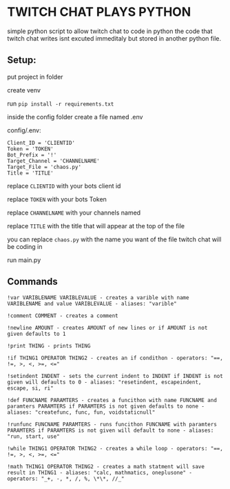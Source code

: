 # TWITCH CHAT PLAYS PYTHON
simple python script to allow twitch chat to code in python
the code that twitch chat writes isnt excuted immeditaly but stored in another python file.
## Setup:
put project in folder

create venv

run `pip install -r requirements.txt`

inside the config folder create a file named .env

config/.env:
```
Client_ID = 'CLIENTID'
Token = 'TOKEN'
Bot_Prefix = '!'
Target_Channel = 'CHANNELNAME'
Target_File = 'chaos.py'
Title = 'TITLE'
```
replace `CLIENTID` with your bots client id

replace `TOKEN` with your bots Token

replace `CHANNELNAME` with your channels named

replace `TITLE` with the title that will appear at the top of the file

you can replace `chaos.py` with the name you want of the file twitch chat will be coding in

run main.py

## Commands
```
!var VARIBLENAME VARIBLEVALUE - creates a varible with name VARIBLENAME and value VARIBLEVALUE - aliases: "varible"

!comment COMMENT - creates a comment

!newline AMOUNT - creates AMOUNT of new lines or if AMOUNT is not given defaults to 1

!print THING - prints THING

!if THING1 OPERATOR THING2 - creates an if condithon - operators: "==, !=, >, <, >=, <="

!setindent INDENT - sets the current indent to INDENT if INDENT is not given will defaults to 0 - aliases: "resetindent, escapeindent, escape, si, ri"

!def FUNCNAME PARAMTERS - creates a funcithon with name FUNCNAME and paramters PARAMTERS if PARAMTERS is not given defaults to none - aliases: "createfunc, func, fun, voidstaticnull"

!runfunc FUNCNAME PARAMTERS - runs funcithon FUNCNAME with paramters PARAMTERS if PARAMTERS is not given will default to none - aliases: "run, start, use"

!while THING1 OPERATOR THING2 - creates a while loop - operators: "==, !=, >, <, >=, <="

!math THING1 OPERATOR THING2 - creates a math statment will save result in THING1 - aliases: "calc, mathmatics, oneplusone" - operators: "_+, -, *, /, %, \*\*, //_"
```

